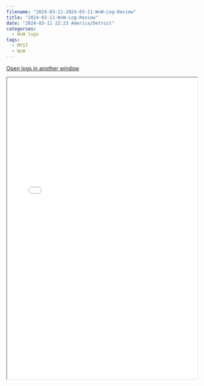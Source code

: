 ```yaml
---
filename: "2024-03-11-2024-03-11-WvW-Log-Review"
title: "2024-03-11-WvW-Log-Review"
date: "2024-03-11 22:23 America/Detroit"
categories:
  - WvW logs
tags:
  - MYST
  - WvW
---
```

 <a href="/assets/wvwlogs/reports20240311.html#20240311-WvW-Log-Review" target="_blank">Open logs in another window</a>

<iframe src="/assets/wvwlogs/reports20240311.html#20240311-WvW-Log-Review" width="100%" height="800" style="display:block; margin: 0 auto;"> </iframe>